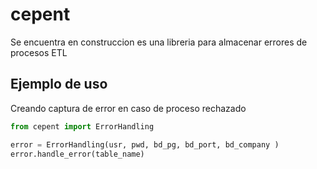 # cepent

Se encuentra en construccion es una libreria para almacenar errores de procesos ETL



## Ejemplo de uso

Creando captura de error en caso de proceso rechazado

```python
from cepent import ErrorHandling

error = ErrorHandling(usr, pwd, bd_pg, bd_port, bd_company )
error.handle_error(table_name)

```